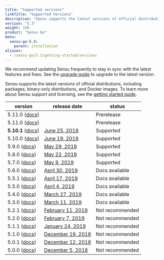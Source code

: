 ```yaml
---
title: "Supported versions"
linkTitle: "Supported Versions"
description: "Sensu supports the latest versions of official distributions, including packages, binary-only distributions, and Docker images. Read the doc to learn about supported versions of Sensu."
version: "5.3"
weight: 100
product: "Sensu Go"
menu:
  sensu-go-5.3:
    parent: installation
aliases:
  - /sensu-go/5.3/getting-started/versions
---
```


We recommend updating Sensu frequently to stay in sync with the latest features and fixes.
See the [upgrade guide](/sensu-go/latest/installation/upgrade) to upgrade to the latest version.

Sensu supports the latest versions of official distributions, including packages, binary-only distributions, and Docker images.
To learn more about Sensu support and licensing, see the [getting started guide](../../getting-started/enterprise).

| version                     | release date     | status    |
| --------------------------- | ---------------- | --------- |
5.11.0 ([docs](/sensu-go/5.11)) | | Prerelease
5.11.0 ([docs](/sensu-go/5.11)) | | Prerelease
**5.10.1** ([docs](/sensu-go/5.10)) | [June 25, 2019](/sensu-go/5.10/release-notes/#5-10-1-release-notes) | Supported
5.10.0 ([docs](/sensu-go/5.10)) | [June 19, 2019](/sensu-go/5.10/release-notes/#5-10-0-release-notes) | Supported
5.9.0 ([docs](/sensu-go/5.9)) | [May 29, 2019](/sensu-go/5.9/release-notes/#5-9-0-release-notes) | Supported
5.8.0 ([docs](/sensu-go/5.8)) | [May 22, 2019](/sensu-go/5.8/release-notes/#5-8-0-release-notes)   | Supported
5.7.0 ([docs](/sensu-go/5.7)) | [May 9, 2019](/sensu-go/5.7/release-notes/#5-7-0-release-notes)   | Supported
5.6.0 ([docs](/sensu-go/5.6)) | [April 30, 2019](/sensu-go/5.6/release-notes/#5-6-0-release-notes)    | Docs available
5.5.1 ([docs](/sensu-go/5.5)) | [April 17, 2019](/sensu-go/5.5/release-notes/#5-5-1-release-notes)    | Docs available
5.5.0 ([docs](/sensu-go/5.5)) | [April 4, 2019](/sensu-go/5.5/release-notes/#5-5-0-release-notes)     | Docs available
5.4.0 ([docs](/sensu-go/5.4)) | [March 27, 2019](/sensu-go/5.4/release-notes/#5-4-0-release-notes)    | Docs available
5.3.0 ([docs](/sensu-go/5.3)) | [March 11, 2019](/sensu-go/5.3/release-notes/#5-3-0-release-notes)    | Docs available
5.2.1 ([docs](/sensu-go/5.2)) | [February 11, 2019](/sensu-go/5.2/release-notes/#5-2-1-release-notes) | Not recommended
5.2.0 ([docs](/sensu-go/5.2)) | [February 7, 2019](/sensu-go/5.2/release-notes/#5-2-0-release-notes)  | Not recommended
5.1.1 ([docs](/sensu-go/5.1)) | [January 24, 2019](/sensu-go/5.1/release-notes/#5-1-1-release-notes)  | Not recommended
5.1.0 ([docs](/sensu-go/5.1)) | [December 19, 2018](/sensu-go/5.1/release-notes/#5-1-0-release-notes) | Not recommended 
5.0.1 ([docs](/sensu-go/5.0)) | [December 12, 2018](/sensu-go/5.0/release-notes/#5-0-1-release-notes) | Not recommended
5.0.0 ([docs](/sensu-go/5.0)) | [December 5, 2018](/sensu-go/5.0/release-notes/#5-0-0-release-notes)  | Not recommended
